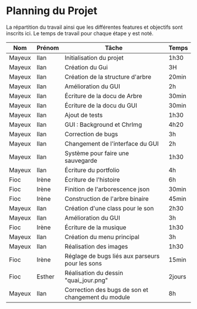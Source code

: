 # Planning du Projet

La répartition du travail ainsi que les différentes features et objectifs sont inscrits ici. Le temps de travail pour chaque étape y est noté.

| Nom    | Prénom | Tâche                                              | Temps  |
| ------ | ------ | -------------------------------------------------- | ------ |
| Mayeux | Ilan   | Initialisation du projet                           | 1h30   |
| Mayeux | Ilan   | Création du Gui                                    | 3H     |
| Mayeux | Ilan   | Création de la structure d'arbre                   | 20min  |
| Mayeux | Ilan   | Amélioration du GUI                                | 2h     |
| Mayeux | Ilan   | Écriture de la docu de Arbre                       | 30min  |
| Mayeux | Ilan   | Écriture de la docu du GUI                         | 30min  |
| Mayeux | Ilan   | Ajout de tests                                     | 1h30   |
| Mayeux | Ilan   | GUI : Background et ChrImg                         | 4h20   |
| Mayeux | Ilan   | Correction de bugs                                 | 3h     |
| Mayeux | Ilan   | Changement de l'interface du GUI                   | 2h     |
| Mayeux | Ilan   | Système pour faire une sauvegarde                  | 1h30   |
| Mayeux | Ilan   | Écriture du portfolio                              | 4h     |
| Fioc   | Irène  | Écriture de l'histoire                             | 6h     |
| Fioc   | Irène  | Finition de l'arborescence json                    | 30min  |
| Fioc   | Irène  | Construction de l'arbre binaire                    | 45min  |
| Mayeux | Ilan   | Création d'une class pour le son                   | 2h30   |
| Mayeux | Ilan   | Amélioration du GUI                                | 3h     |
| Fioc   | Irène  | Écriture de la musique                             | 1h30   |
| Mayeux | Ilan   | Création du menu principal                         | 3h     |
| Mayeux | Ilan   | Réalisation des images                             | 1h30   |
| Fioc   | Irène  | Réglage de bugs liés aux parseurs pour les sons    | 15min  |
| Fioc   | Esther | Réalisation du dessin "quai_jour.png"              | 2jours |
| Mayeux | Ilan   | Correction des bugs de son et changement du module | 8h     |
